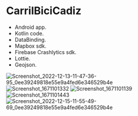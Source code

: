 # CarrilBiciCadiz
- Android app.
- Kotlin code. 
- DataBinding.
- Mapbox sdk.
- Firebase Crashlytics sdk.
- Lottie.
- Geojson.

![Screenshot_2022-12-13-11-47-36-95_0ee39249818e55e9a4fed6e346529b4e](https://user-images.githubusercontent.com/37807677/207318676-84603ff0-d4e4-4f15-b4b6-bed3877d96aa.jpg)
![Screenshot_1671101332](https://user-images.githubusercontent.com/37807677/207855160-b8b57610-cfbd-4893-8523-607cca75c9ce.png)
![Screenshot_1671101139](https://user-images.githubusercontent.com/37807677/207855247-52dd7590-59cb-433c-8c3b-0ef4214b2f99.png)
![Screenshot_1671101443](https://user-images.githubusercontent.com/37807677/207855252-9c96c43d-128d-431a-8a82-6f626b89aef5.png)
![Screenshot_2022-12-15-11-55-49-69_0ee39249818e55e9a4fed6e346529b4e](https://user-images.githubusercontent.com/37807677/207855387-37f397e5-3092-4c09-9dbc-88af3fdadff9.jpg)




